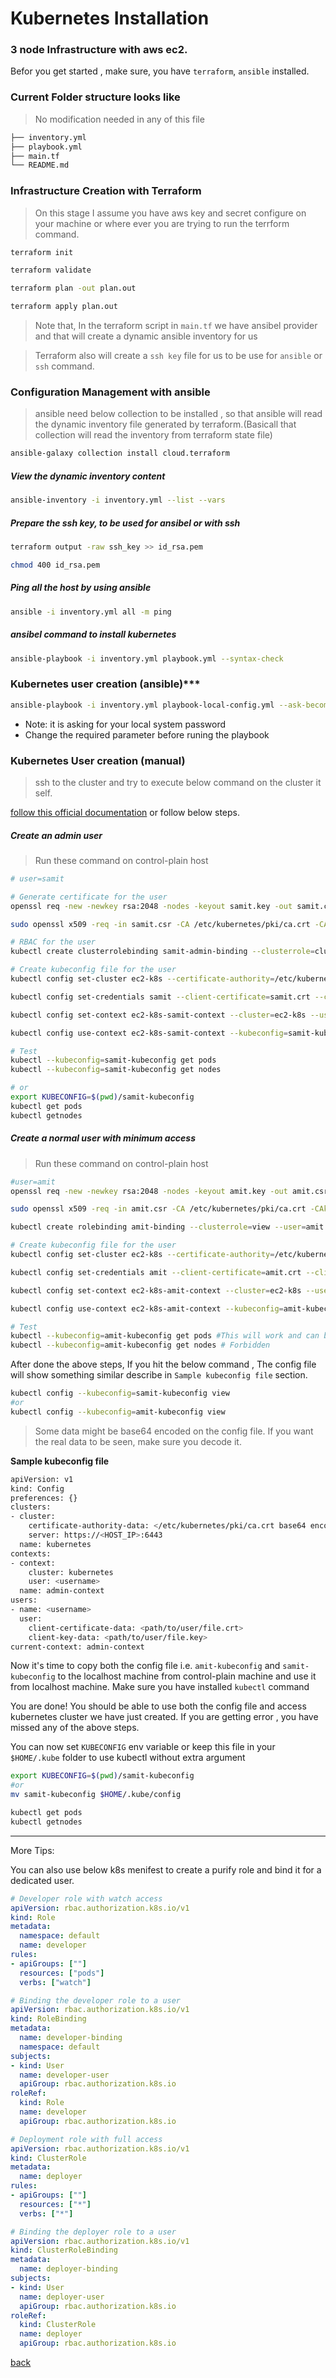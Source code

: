 
# Kubernetes Installation
### 3 node Infrastructure with aws ec2.

Befor you get started , make sure, you have `terraform`, `ansible` installed.

### Current Folder structure looks like

> No modification needed in any of this file
```sh
├── inventory.yml
├── playbook.yml
├── main.tf
└── README.md
```

### Infrastructure Creation with Terraform

> On this stage I assume you have aws key and secret configure on your machine or where ever you are trying to run the terrform command.

```sh
terraform init

terraform validate

terraform plan -out plan.out

terraform apply plan.out
```

> Note that, In the terraform script in `main.tf` we have ansibel provider and that will create a dynamic ansible inventory for us

> Terraform also will create a `ssh key` file for us to be use for `ansible` or `ssh` command.

### Configuration Management with ansible

> ansible need below collection to be installed , so that ansible will read the dynamic inventory file generated by terraform.(Basicall that collection will read the inventory from terraform state file)

```sh
ansible-galaxy collection install cloud.terraform
```

##### View the dynamic inventory content

```sh
ansible-inventory -i inventory.yml --list --vars
```

##### Prepare the ssh key, to be used for ansibel or with ssh

```sh
terraform output -raw ssh_key >> id_rsa.pem

chmod 400 id_rsa.pem
```

##### Ping all the host by using ansible

```sh
ansible -i inventory.yml all -m ping
```

##### ansibel command to install kubernetes
```sh
ansible-playbook -i inventory.yml playbook.yml --syntax-check
```
### Kubernetes user creation (ansible)***
```sh
ansible-playbook -i inventory.yml playbook-local-config.yml --ask-become-pass
```
* Note: it is asking for your local system password
* Change the required parameter before runing the playbook

### Kubernetes User creation (manual)

> ssh to the cluster and try to execute below command on the cluster it self.

[follow this official documentation](https://kubernetes.io/docs/tasks/administer-cluster/certificates/#openssl) or follow below steps.

##### Create an admin user

> Run these command on control-plain host

```sh
# user=samit

# Generate certificate for the user
openssl req -new -newkey rsa:2048 -nodes -keyout samit.key -out samit.csr -subj "/CN=samit"

sudo openssl x509 -req -in samit.csr -CA /etc/kubernetes/pki/ca.crt -CAkey /etc/kubernetes/pki/ca.key -CAcreateserial -out samit.crt -days 30

# RBAC for the user
kubectl create clusterrolebinding samit-admin-binding --clusterrole=cluster-admin --user=samit
```

```sh
# Create kubeconfig file for the user
kubectl config set-cluster ec2-k8s --certificate-authority=/etc/kubernetes/pki/ca.crt --embed-certs=true --server=https://<cluster_vm_public_ip>:6443 --kubeconfig=samit-kubeconfig

kubectl config set-credentials samit --client-certificate=samit.crt --client-key=samit.key --embed-certs=true --kubeconfig=samit-kubeconfig

kubectl config set-context ec2-k8s-samit-context --cluster=ec2-k8s --user=samit --kubeconfig=samit-kubeconfig

kubectl config use-context ec2-k8s-samit-context --kubeconfig=samit-kubeconfig
```

```sh
# Test
kubectl --kubeconfig=samit-kubeconfig get pods
kubectl --kubeconfig=samit-kubeconfig get nodes
```
```sh
# or
export KUBECONFIG=$(pwd)/samit-kubeconfig
kubectl get pods
kubectl getnodes
```

##### Create a normal user with minimum access

> Run these command on control-plain host

```sh
#user=amit
openssl req -new -newkey rsa:2048 -nodes -keyout amit.key -out amit.csr -subj "/CN=amit"

sudo openssl x509 -req -in amit.csr -CA /etc/kubernetes/pki/ca.crt -CAkey /etc/kubernetes/pki/ca.key -CAcreateserial -out amit.crt -days 30

kubectl create rolebinding amit-binding --clusterrole=view --user=amit --namespace=default
```

```sh
# Create kubeconfig file for the user
kubectl config set-cluster ec2-k8s --certificate-authority=/etc/kubernetes/pki/ca.crt --embed-certs=true --server=https://<cluster_vm_public_ip>:6443 --kubeconfig=amit-kubeconfig

kubectl config set-credentials amit --client-certificate=amit.crt --client-key=amit.key --embed-certs=true --kubeconfig=amit-kubeconfig

kubectl config set-context ec2-k8s-amit-context --cluster=ec2-k8s --user=amit --kubeconfig=amit-kubeconfig

kubectl config use-context ec2-k8s-amit-context --kubeconfig=amit-kubeconfig
```

```sh
# Test
kubectl --kubeconfig=amit-kubeconfig get pods #This will work and can be seen pods running on default namespace
kubectl --kubeconfig=amit-kubeconfig get nodes # Forbidden
```

After done the above steps, If you hit the below command , The config file will show something similar describe in `Sample kubeconfig file` section.

```sh
kubectl config --kubeconfig=samit-kubeconfig view
#or
kubectl config --kubeconfig=amit-kubeconfig view
```

> Some data might be base64 encoded on the config file. If you want the real data to be seen, make sure you decode it.

**Sample kubeconfig file**

```sh
apiVersion: v1
kind: Config
preferences: {}
clusters:
- cluster:
    certificate-authority-data: </etc/kubernetes/pki/ca.crt base64 encoded data>
    server: https://<HOST_IP>:6443
  name: kubernetes
contexts:
- context:
    cluster: kubernetes
    user: <username>
  name: admin-context
users:
- name: <username>
  user:
    client-certificate-data: <path/to/user/file.crt>
    client-key-data: <path/to/user/file.key>
current-context: admin-context
```

Now it's time to copy both the config file i.e. `amit-kubeconfig` and `samit-kubeconfig` to the localhost machine from control-plain machine and use it from localhost machine. Make sure you have installed `kubectl` command

You are done! You should be able to use both the config file and access kubernetes cluster we have just created. If you are getting error , you have missed any of the above steps.

You can now set `KUBECONFIG` env variable or keep this file in your `$HOME/.kube` folder to use kubectl without extra argument

```sh
export KUBECONFIG=$(pwd)/samit-kubeconfig
#or
mv samit-kubeconfig $HOME/.kube/config

kubectl get pods
kubectl getnodes
```
---

More Tips: 

You can also use below k8s menifest to create a purify role and bind it for a dedicated user.

```yml
# Developer role with watch access
apiVersion: rbac.authorization.k8s.io/v1
kind: Role
metadata:
  namespace: default
  name: developer
rules:
- apiGroups: [""]
  resources: ["pods"]
  verbs: ["watch"]
```
```yml
# Binding the developer role to a user
apiVersion: rbac.authorization.k8s.io/v1
kind: RoleBinding
metadata:
  name: developer-binding
  namespace: default
subjects:
- kind: User
  name: developer-user
  apiGroup: rbac.authorization.k8s.io
roleRef:
  kind: Role
  name: developer
  apiGroup: rbac.authorization.k8s.io
```
```yml
# Deployment role with full access
apiVersion: rbac.authorization.k8s.io/v1
kind: ClusterRole
metadata:
  name: deployer
rules:
- apiGroups: [""]
  resources: ["*"]
  verbs: ["*"]
```
```yml
# Binding the deployer role to a user
apiVersion: rbac.authorization.k8s.io/v1
kind: ClusterRoleBinding
metadata:
  name: deployer-binding
subjects:
- kind: User
  name: deployer-user
  apiGroup: rbac.authorization.k8s.io
roleRef:
  kind: ClusterRole
  name: deployer
  apiGroup: rbac.authorization.k8s.io
```

[back](../../../README.md)
